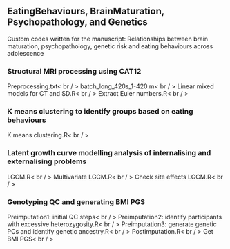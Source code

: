 ## EatingBehaviours, BrainMaturation, Psychopathology, and Genetics
Custom codes written for the manuscript: Relationships between brain maturation, psychopathology, genetic risk and eating behaviours across adolescence

### Structural MRI processing using CAT12
Preprocessing.txt< br / >
batch_long_420s_1-420.m< br / >
Linear mixed models for CT and SD.R< br / >
Extract Euler numbers.R< br / >

### K means clustering to identify groups based on eating behaviours
K means clustering.R< br / >

### Latent growth curve modelling analysis of internalising and externalising problems
LGCM.R< br / >
Multivariate LGCM.R< br / >
Check site effects LGCM.R< br / >

### Genotyping QC and generating BMI PGS
Preimputation1: initial QC steps< br / >
Preimputation2: identify participants with excessive heterozygosity.R< br / >
Preimputation3: generate genetic PCs and identify genetic ancestry.R< br / >
Postimputation.R< br / >
Get BMI PGS< br / >
